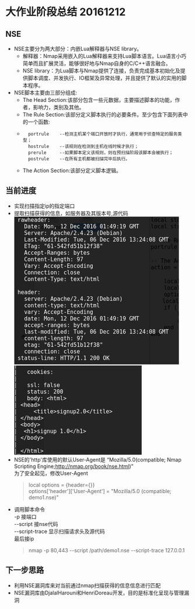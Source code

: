 # 大作业阶段总结 20161212  
## NSE  
* NSE主要分为两大部分：内嵌Lua解释器与NSE library。  
	* 解释器：Nmap采用嵌入的Lua解释器来支持Lua脚本语言。Lua语言小巧简单而且扩展灵活，能够很好地与Nmap自身的C/C++语言融合。  
	* NSE library：为Lua脚本与Nmap提供了连接，负责完成基本初始化及提供脚本调度、并发执行、IO框架及异常处理，并且提供了默认的实用的脚本程序。  
*	NSE脚本主要由三部分组成:  
	* The Head Section:该部分包含一些元数据，主要描述脚本的功能，作者，影响力，类别及其他。  
	* The Rule Section:该部分定义脚本执行的必要条件。至少包含下面列表中的一个函数:  
	*  
			portrule	--检测主机某个端口开放时才执行，通常用于侦查特定的服务类型；  
			hostrule	--该规则在检测到主机在线时候才执行；  
			prerule		--如果脚本定义该规则，则在预扫描阶段该脚本会被执行；  
			postrule	--在所有主机都被扫描完毕后执行。
	* The Action Section:该部分定义脚本逻辑。  
## 当前进度  
* 实现扫描指定ip的指定端口  
* 提取扫描获得的信息，如服务器及其版本号,源代码  
![](20161212_1.png)  
![](20161212_2.png)  
* NSE的'http'库使用的默认User-Agent是 “Mozilla/5.0(compatible; Nmap Scripting Engine;http://nmap.org/book/nse.html)”  
  为了安全起见，修改User-Agent  
	> local options = {header={}}  
	> options['header']['User-Agent'] = "Mozilla/5.0 (compatible; demo1.nse)"  
* 调用脚本命令  
  -p 接端口  
  --script 接nse代码  
  --script-trace 显示扫描请求头及源代码  
  最后接ip  
	> nmap -p 80,443 --script /path/demo1.nse --script-trace 127.0.0.1  
## 下一步思路  
* 利用NSE漏洞库来对当前通过nmap扫描获得的信息信息进行匹配  
* NSE漏洞库由DjalalHarouni和HenriDoreau开发，目的是标准化呈现与管理漏洞  